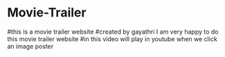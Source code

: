 # Movie-Trailer
#this is a movie trailer website
#created by gayathri
I am very happy to do this movie trailer website
#in this video will play in youtube when we click an image poster
